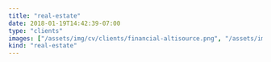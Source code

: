 ```yaml
---
title: "real-estate"
date: 2018-01-19T14:42:39-07:00
type: "clients"
images: ["/assets/img/cv/clients/financial-altisource.png", "/assets/img/cv/clients/other-hm.png", "/assets/img/cv/clients/other-parkway.png"]
kind: "real-estate"
---
```


